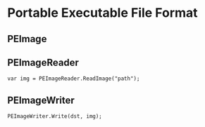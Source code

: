# Portable Executable File Format

## PEImage

## PEImageReader

```
var img = PEImageReader.ReadImage("path");
```

## PEImageWriter

```
PEImageWriter.Write(dst, img);
```